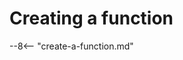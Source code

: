 # Creating a function

--8<-- "create-a-function.md"

<!--TODO: Add details about languages / templates in a follow up PR-->
